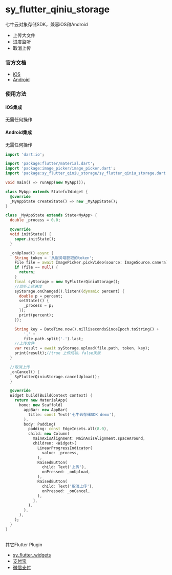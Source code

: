 # sy_flutter_qiniu_storage

七牛云对象存储SDK，兼容iOS和Android
- 上传大文件
- 进度监听
- 取消上传

### 官方文档
- [iOS](https://developer.qiniu.com/kodo/sdk/1240/objc)
- [Android](https://developer.qiniu.com/kodo/sdk/1236/android)

### 使用方法

#### iOS集成
无需任何操作

#### Android集成
无需任何操作

```dart
import 'dart:io';

import 'package:flutter/material.dart';
import 'package:image_picker/image_picker.dart';
import 'package:sy_flutter_qiniu_storage/sy_flutter_qiniu_storage.dart';

void main() => runApp(new MyApp());

class MyApp extends StatefulWidget {
  @override
  _MyAppState createState() => new _MyAppState();
}

class _MyAppState extends State<MyApp> {
  double _process = 0.0;

  @override
  void initState() {
    super.initState();
  }

  _onUpload() async {
    String token = '从服务端获取的token';
    File file = await ImagePicker.pickVideo(source: ImageSource.camera);
    if (file == null) {
      return;
    }
    final syStorage = new SyFlutterQiniuStorage();
    //监听上传进度
    syStorage.onChanged().listen((dynamic percent) {
      double p = percent;
      setState(() {
        _process = p;
      });
      print(percent);
    });

    String key = DateTime.now().millisecondsSinceEpoch.toString() +
        '.' +
        file.path.split('.').last;
    //上传文件
    var result = await syStorage.upload(file.path, token, key);
    print(result);//true 上传成功，false失败
  }

  //取消上传
  _onCancel() {
    SyFlutterQiniuStorage.cancelUpload();
  }

  @override
  Widget build(BuildContext context) {
    return new MaterialApp(
      home: new Scaffold(
        appBar: new AppBar(
          title: const Text('七牛云存储SDK demo'),
        ),
        body: Padding(
          padding: const EdgeInsets.all(8.0),
          child: new Column(
            mainAxisAlignment: MainAxisAlignment.spaceAround,
            children: <Widget>[
              LinearProgressIndicator(
                value: _process,
              ),
              RaisedButton(
                child: Text('上传'),
                onPressed: _onUpload,
              ),
              RaisedButton(
                child: Text('取消上传'),
                onPressed: _onCancel,
              ),
            ],
          ),
        ),
      ),
    );
  }
}
```

##
其它Flutter Plugin
- [sy_flutter_widgets](https://github.com/lishuhao/sy_flutter_widgets)
- [支付宝](https://github.com/lishuhao/sy_flutter_alipay)
- [微信支付](https://github.com/lishuhao/sy_flutter_wechat)
